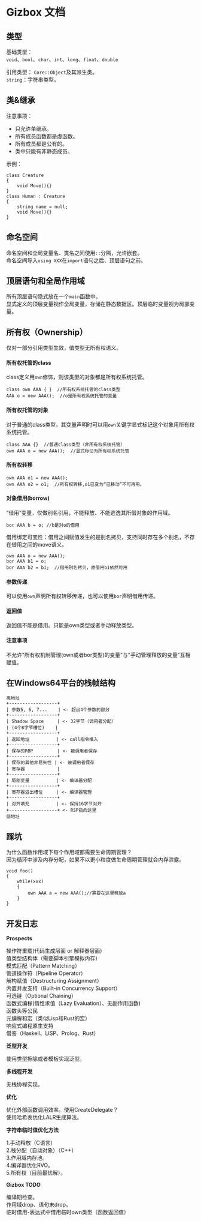 # Gizbox 文档  


## 类型    

基础类型：  
`void`、`bool`、`char`、`int`、`long`、`float`、`double`    

引用类型：
`Core::Object`及其派生类。      
`string`：字符串类型。    


## 类&继承  

注意事项：  
  - 只允许单继承。  
  - 所有成员函数都是虚函数。  
  - 所有成员都是公有的。  
  - 类中只能有非静态成员。    

示例：  
```
class Creature
{
    void Move(){}
}
class Human : Creature
{
    string name = null;
    void Move(){}
}
```


## 命名空间  

命名空间和全局变量名、类名之间使用`::`分隔，允许嵌套。    
命名空间导入`using XXX`在`import`语句之后、顶层语句之前。   


## 顶层语句和全局作用域    

所有顶层语句隐式放在一个`main`函数中。  
显式定义的顶层变量视作全局变量，存储在静态数据区。顶层临时变量视为局部变量。     



## 所有权（Ownership）

仅对一部分引用类型生效，值类型无所有权语义。    

#### 所有权托管的class    

class定义用`own`修饰，则该类型的对象都是所有权系统托管。  

```
class own AAA { }  //所有权系统托管的class类型    
AAA o = new AAA();  //o是所有权系统托管的变量  
```


#### 所有权托管的对象    

对于普通的class类型，其变量声明时可以用`own`关键字显式标记这个对象用所有权系统托管。    

```
class AAA {}  //普通class类型（非所有权系统托管）  
own AAA o = new AAA();  //显式标记为所有权系统托管    
```

#### 所有权转移    

```
own AAA o1 = new AAA();
own AAA o2 = o1;  //所有权转移,o1已变为“已移动”不可再用。    
```
   

#### 对象借用(borrow)  

“借用”变量，仅做别名引用，不能释放、不能逃逸其所借对象的作用域。    

```
bor AAA b = o; //b是对o的借用  
```

借用绑定可变性：借用之间赋值发生的是别名拷贝，支持同时存在多个别名，不存在借用之间的move语义。  

```
own AAA o = new AAA();
bor AAA b1 = o;
bor AAA b2 = b1;  //借用别名拷贝，原借用b1依然可用      
```

#### 参数传递    

可以使用`own`声明所有权转移传递，也可以使用`bor`声明借用传递。    

#### 返回值  
  
返回值不能是借用。只能是own类型或者手动释放类型。    


#### 注意事项    

不允许"所有权机制管理(own或者bor类型)的变量"与"手动管理释放的变量"互相赋值。     


## 在Windows64平台的栈帧结构    

```  
高地址
+------------------+
| 参数5, 6, 7...    | <- 超出4个参数的部分
+------------------+
| Shadow Space     | <- 32字节（调用者分配）
| (4个8字节槽位)    |
+------------------+
| 返回地址          | <- call指令推入
+------------------+
| 保存的RBP         | <- 被调用者保存
+------------------+
| 保存的其他非易失性 | <- 被调用者保存
| 寄存器            |
+------------------+
| 局部变量          | <- 编译器分配
+------------------+
| 寄存器溢出槽位     | <- 编译器管理
+------------------+
| 对齐填充          | <- 保持16字节对齐
+------------------+ <- RSP指向这里
低地址
```


## 踩坑    

为什么函数作用域下每个作用域都需要生命周期管理？  
因为循环中涉及内存分配，如果不以更小粒度做生命周期管理就会内存泄露。  

```
void foo()
{
    while(xxx)
    {
        own AAA a = new AAA();//需要在这里释放a
    }
}
```


## 开发日志  

**Prospects**  

操作符重载(代码生成层面 or 解释器层面)    
值类型结构体（需要脚本引擎模拟内存）      
模式匹配（Pattern Matching）  
管道操作符（Pipeline Operator）  
解构赋值（Destructuring Assignment）  
内置并发支持（Built-in Concurrency Support）  
可选链（Optional Chaining）  
函数式编程(惰性求值（Lazy Evaluation）、无副作用函数)  
函数头等公民    
元编程和宏（类似Lisp和Rust的宏）    
响应式编程原生支持    
借鉴（Haskell、LISP、Prolog、Rust）    


**泛型开发**  

使用类型擦除或者模板实现泛型。  

**多线程开发**  

无栈协程实现。  


**优化**    

优化外部函数调用效率。使用CreateDelegate？  
使用哈希表优化LALR生成算法。  


**字符串临时值优化方法**  

1.手动释放（C语言）  
2.栈分配（自动对象）（C++）  
3.作用域内存池。  
4.编译器优化RVO。  
5.所有权（目前最优解）。    



**Gizbox TODO**   

编译期检查。  
作用域drop、语句末drop。  
临时借用-表达式中借用临时own类型（函数返回值）    